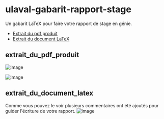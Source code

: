 # ulaval-gabarit-rapport-stage
Un gabarit LaTeX pour faire votre rapport de stage en génie.

- [Extrait du pdf produit](#extrait_du_pdf_produit)
- [Extrait du document LaTeX](#extrait_du_document_latex)

## extrait_du_pdf_produit
![image](https://user-images.githubusercontent.com/88633026/129640429-5d95b0da-2922-4695-bd86-b42cd480a189.png)

![image](https://user-images.githubusercontent.com/88633026/129640389-26ff246e-c11b-40e2-8727-b0e1d0d9e461.png)


## extrait_du_document_latex
Comme vous pouvez le voir plusieurs commentaires ont été ajoutés pour guider l'écriture de votre rapport.
![image](https://user-images.githubusercontent.com/88633026/129640534-505b59a6-9def-4c49-aad7-3fe7cfd19142.png)
